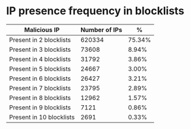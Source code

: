 # IP presence frequency in blocklists
| Malicious IP | Number of IPs | % |
|----|----|----|
| Present in 2 blocklists | 620334 | 75.34% |
| Present in 3 blocklists | 73608 | 8.94% |
| Present in 4 blocklists | 31792 | 3.86% |
| Present in 5 blocklists | 24667 | 3.00% |
| Present in 6 blocklists | 26427 | 3.21% |
| Present in 7 blocklists | 23795 | 2.89% |
| Present in 8 blocklists | 12962 | 1.57% |
| Present in 9 blocklists | 7121 | 0.86% |
| Present in 10 blocklists | 2691 | 0.33% |
